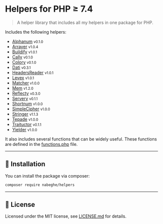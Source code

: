 # Helpers for PHP ≥ 7.4

> A helper library that includes all my helpers in one package for PHP.

Includes the following helpers:
- [Alphanum](https://github.com/nabeghe/alphanum-php) <small>v0.1.0</small>
- [Arrayer](https://github.com/nabeghe/arrayer-php) <small>v1.0.4</small>
- [Buildify](https://github.com/nabeghe/buildify-php) <small>v1.0.1</small>
- [Cally](https://github.com/nabeghe/cally-php) <small>v0.1.0</small>
- [Colory](https://github.com/nabeghe/colory-php) <small>v0.1.0</small>
- [Dati](https://github.com/nabeghe/dati-php) <small>v0.3.1</small>
- [HeadersReader](https://github.com/nabeghe/headers-reader-php) <small>v1.0.1</small>
- [Levex](https://github.com/nabeghe/levex-php) <small>v1.0.1</small>
- [Matcher](https://github.com/nabeghe/matcher-php)<small> v1.0.0</small>
- [Mem](https://github.com/nabeghe/mem-php) <small>v1.2.0</small>
- [Reflecty](https://github.com/nabeghe/reflecty-php) <small>v0.3.0</small>
- [Servery](https://github.com/nabeghe/servery-php) <small>v0.1.1</small>
- [Shortnum](https://github.com/nabeghe/shortnum-php) <small>v1.0.0</small>
- [SimpleCipher](https://github.com/nabeghe/simple-cipher-php) <small>v1.0.0</small>
- [Stringer](https://github.com/nabeghe/stringer-php) <small>v1.1.3</small>
- [Tepade](https://github.com/nabeghe/tepade-php) <small>v1.0.0</small>
- [Traituctor](https://github.com/nabeghe/traituctor) <small>v0.1.1</small>
- [Yielder](https://github.com/nabeghe/yielder-php) <small>v1.0.0</small>

It also includes several functions that can be widely useful.
These functions are defined in the [functions.php](src/functions.php) file.

<hr>

## 🚀 Installation

You can install the package via composer:

```bash
composer require nabeghe/helpers
```

<hr>

## 📖 License

Licensed under the MIT license, see [LICENSE.md](LICENSE.md) for details.